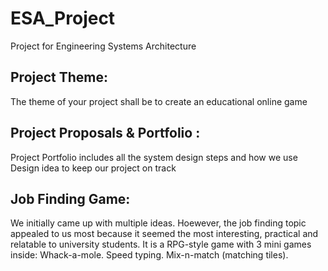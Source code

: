 # ESA_Project
Project for Engineering Systems Architecture

## Project Theme: 
The theme of your project shall be to create an educational online game

## Project Proposals & Portfolio :
Project Portfolio includes all the system design steps and how we use Design idea to keep our project on track

## Job Finding Game:
We initially came up with multiple ideas. Hoewever, the job finding topic appealed to us most because it seemed the most interesting, practical and relatable to university students. It is a RPG-style game with 3 mini games inside: Whack-a-mole. Speed typing. Mix-n-match (matching tiles).
